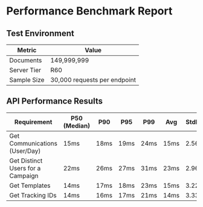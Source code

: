# Performance Benchmark Report

## Test Environment

| Metric | Value |
|--------|--------|
| Documents | 149,999,999 |
| Server Tier | R60 |
| Sample Size | 30,000 requests per endpoint |

## API Performance Results

| Requirement | P50 (Median) | P90 | P95 | P99 | Avg | StdDev |
|-------------|--------------|-----|-----|-----|-----|--------|
| Get Communications (User/Day) | 15ms | 18ms | 19ms | 24ms | 15ms | 2.56ms |
| Get Distinct Users for a Campaign | 22ms | 26ms | 27ms | 31ms | 23ms | 2.96ms |
| Get Templates | 14ms | 17ms | 18ms | 23ms | 15ms | 3.22ms |
| Get Tracking IDs | 14ms | 16ms | 17ms | 21ms | 14ms | 3.33ms |